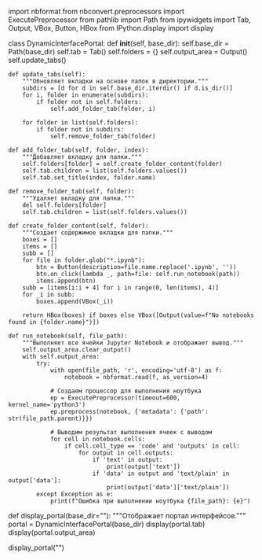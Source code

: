 import nbformat
from nbconvert.preprocessors import ExecutePreprocessor
from pathlib import Path
from ipywidgets import Tab, Output, VBox, Button, HBox
from IPython.display import display


class DynamicInterfacePortal:
    def __init__(self, base_dir):
        self.base_dir = Path(base_dir)
        self.tab = Tab()
        self.folders = {}
        self.output_area = Output()
        self.update_tabs()
        
    def update_tabs(self):
        """Обновляет вкладки на основе папок в директории."""
        subdirs = [d for d in self.base_dir.iterdir() if d.is_dir()]
        for i, folder in enumerate(subdirs):
            if folder not in self.folders:
                self.add_folder_tab(folder, i)
        
        for folder in list(self.folders):
            if folder not in subdirs:
                self.remove_folder_tab(folder)
    
    def add_folder_tab(self, folder, index):
        """Добавляет вкладку для папки."""
        self.folders[folder] = self.create_folder_content(folder)
        self.tab.children = list(self.folders.values())
        self.tab.set_title(index, folder.name)
        
    def remove_folder_tab(self, folder):
        """Удаляет вкладку для папки."""
        del self.folders[folder]
        self.tab.children = list(self.folders.values())
    
    def create_folder_content(self, folder):
        """Создает содержимое вкладки для папки."""
        boxes = []
        items = []
        subb = []
        for file in folder.glob("*.ipynb"):
            btn = Button(description=file.name.replace('.ipynb', ''))
            btn.on_click(lambda _, path=file: self.run_notebook(path))
            items.append(btn)
        subb = [items[i:i + 4] for i in range(0, len(items), 4)]
        for _i in subb:
            boxes.append(VBox(_i))
            
        return HBox(boxes) if boxes else VBox([Output(value=f"No notebooks found in {folder.name}")])
    
    def run_notebook(self, file_path):
        """Выполняет все ячейки Jupyter Notebook и отображает вывод."""
        self.output_area.clear_output()
        with self.output_area:
            try:
                with open(file_path, 'r', encoding='utf-8') as f:
                    notebook = nbformat.read(f, as_version=4)
                
                # Создаем процессор для выполнения ноутбука
                ep = ExecutePreprocessor(timeout=600, kernel_name='python3')
                ep.preprocess(notebook, {'metadata': {'path': str(file_path.parent)}})
                
                # Выводим результат выполнения ячеек с выводом
                for cell in notebook.cells:
                    if cell.cell_type == 'code' and 'outputs' in cell:
                        for output in cell.outputs:
                            if 'text' in output:
                                print(output['text'])
                            if 'data' in output and 'text/plain' in output['data']:
                                print(output['data']['text/plain'])
            except Exception as e:
                print(f"Ошибка при выполнении ноутбука {file_path}: {e}")


def display_portal(base_dir=""):
    """Отображает портал интерфейсов."""
    portal = DynamicInterfacePortal(base_dir)
    display(portal.tab)
    display(portal.output_area)


display_portal("")
